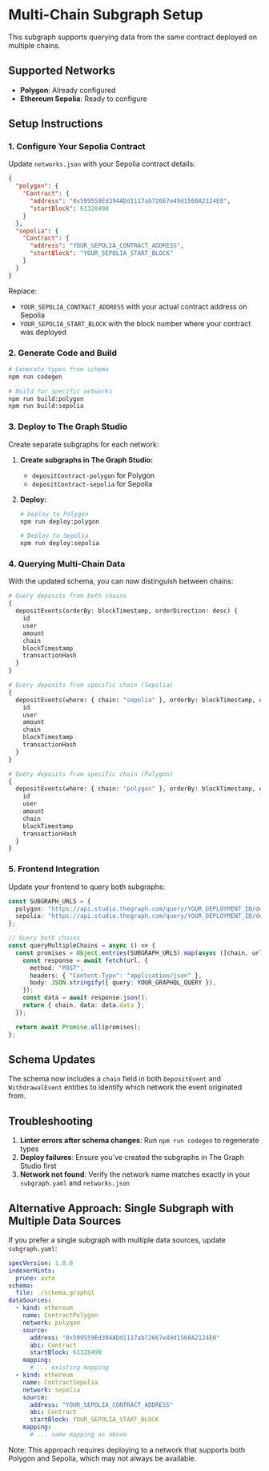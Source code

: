 # Multi-Chain Subgraph Setup

This subgraph supports querying data from the same contract deployed on multiple chains.

## Supported Networks

- **Polygon**: Already configured
- **Ethereum Sepolia**: Ready to configure

## Setup Instructions

### 1. Configure Your Sepolia Contract

Update `networks.json` with your Sepolia contract details:

```json
{
  "polygon": {
    "Contract": {
      "address": "0x599559Ed394ADd1117ab72667e49d1560A2124E0",
      "startBlock": 61328490
    }
  },
  "sepolia": {
    "Contract": {
      "address": "YOUR_SEPOLIA_CONTRACT_ADDRESS",
      "startBlock": "YOUR_SEPOLIA_START_BLOCK"
    }
  }
}
```

Replace:

- `YOUR_SEPOLIA_CONTRACT_ADDRESS` with your actual contract address on Sepolia
- `YOUR_SEPOLIA_START_BLOCK` with the block number where your contract was deployed

### 2. Generate Code and Build

```bash
# Generate types from schema
npm run codegen

# Build for specific networks
npm run build:polygon
npm run build:sepolia
```

### 3. Deploy to The Graph Studio

Create separate subgraphs for each network:

1. **Create subgraphs in The Graph Studio:**

   - `depositContract-polygon` for Polygon
   - `depositContract-sepolia` for Sepolia

2. **Deploy:**

   ```bash
   # Deploy to Polygon
   npm run deploy:polygon

   # Deploy to Sepolia
   npm run deploy:sepolia
   ```

### 4. Querying Multi-Chain Data

With the updated schema, you can now distinguish between chains:

```graphql
# Query deposits from both chains
{
  depositEvents(orderBy: blockTimestamp, orderDirection: desc) {
    id
    user
    amount
    chain
    blockTimestamp
    transactionHash
  }
}

# Query deposits from specific chain (Sepolia)
{
  depositEvents(where: { chain: "sepolia" }, orderBy: blockTimestamp, orderDirection: desc) {
    id
    user
    amount
    chain
    blockTimestamp
    transactionHash
  }
}

# Query deposits from specific chain (Polygon)
{
  depositEvents(where: { chain: "polygon" }, orderBy: blockTimestamp, orderDirection: desc) {
    id
    user
    amount
    chain
    blockTimestamp
    transactionHash
  }
}
```

### 5. Frontend Integration

Update your frontend to query both subgraphs:

```typescript
const SUBGRAPH_URLS = {
  polygon: "https://api.studio.thegraph.com/query/YOUR_DEPLOYMENT_ID/depositContract-polygon/VERSION",
  sepolia: "https://api.studio.thegraph.com/query/YOUR_DEPLOYMENT_ID/depositContract-sepolia/VERSION",
};

// Query both chains
const queryMultipleChains = async () => {
  const promises = Object.entries(SUBGRAPH_URLS).map(async ([chain, url]) => {
    const response = await fetch(url, {
      method: "POST",
      headers: { "Content-Type": "application/json" },
      body: JSON.stringify({ query: YOUR_GRAPHQL_QUERY }),
    });
    const data = await response.json();
    return { chain, data: data.data };
  });

  return await Promise.all(promises);
};
```

## Schema Updates

The schema now includes a `chain` field in both `DepositEvent` and `WithdrawalEvent` entities to identify which network the event originated from.

## Troubleshooting

1. **Linter errors after schema changes**: Run `npm run codegen` to regenerate types
2. **Deploy failures**: Ensure you've created the subgraphs in The Graph Studio first
3. **Network not found**: Verify the network name matches exactly in your `subgraph.yaml` and `networks.json`

## Alternative Approach: Single Subgraph with Multiple Data Sources

If you prefer a single subgraph with multiple data sources, update `subgraph.yaml`:

```yaml
specVersion: 1.0.0
indexerHints:
  prune: auto
schema:
  file: ./schema.graphql
dataSources:
  - kind: ethereum
    name: ContractPolygon
    network: polygon
    source:
      address: "0x599559Ed394ADd1117ab72667e49d1560A2124E0"
      abi: Contract
      startBlock: 61328490
    mapping:
      # ... existing mapping
  - kind: ethereum
    name: ContractSepolia
    network: sepolia
    source:
      address: "YOUR_SEPOLIA_CONTRACT_ADDRESS"
      abi: Contract
      startBlock: YOUR_SEPOLIA_START_BLOCK
    mapping:
      # ... same mapping as above
```

Note: This approach requires deploying to a network that supports both Polygon and Sepolia, which may not always be available.
